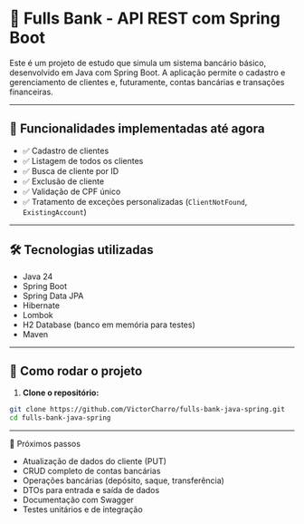 # 🏦 Fulls Bank - API REST com Spring Boot

Este é um projeto de estudo que simula um sistema bancário básico, desenvolvido em Java com Spring Boot. A aplicação permite o cadastro e gerenciamento de clientes e, futuramente, contas bancárias e transações financeiras.

---

## 🚀 Funcionalidades implementadas até agora

- ✅ Cadastro de clientes
- ✅ Listagem de todos os clientes
- ✅ Busca de cliente por ID
- ✅ Exclusão de cliente
- ✅ Validação de CPF único
- ✅ Tratamento de exceções personalizadas (`ClientNotFound`, `ExistingAccount`)

---

## 🛠️ Tecnologias utilizadas

- Java 24
- Spring Boot
- Spring Data JPA
- Hibernate
- Lombok
- H2 Database (banco em memória para testes)
- Maven

---

## 🔧 Como rodar o projeto

1. **Clone o repositório:**

```bash
git clone https://github.com/VictorCharro/fulls-bank-java-spring.git
cd fulls-bank-java-spring
```
---

📌 Próximos passos

 - Atualização de dados do cliente (PUT)
 - CRUD completo de contas bancárias
 - Operações bancárias (depósito, saque, transferência)
 - DTOs para entrada e saída de dados
 - Documentação com Swagger
 - Testes unitários e de integração

